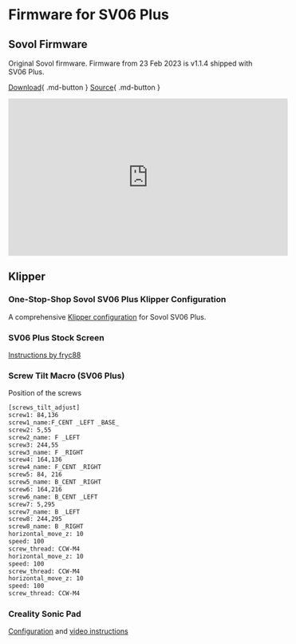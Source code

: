 # Firmware for SV06 Plus

## Sovol Firmware

Original Sovol firmware. Firmware from 23 Feb 2023 is v1.1.4 shipped with SV06 Plus.

[Download](https://sovol3d.com/pages/download){ .md-button }
[Source](https://github.com/Sovol3d/SV06-PLUS){ .md-button }

<iframe width="560" height="315" src="https://www.youtube-nocookie.com/embed/b2jUo1KnxZw" title="YouTube video player" frameborder="0" allow="accelerometer; autoplay; clipboard-write; encrypted-media; gyroscope; picture-in-picture; web-share" allowfullscreen></iframe>

## Klipper 

### One-Stop-Shop Sovol SV06 Plus Klipper Configuration

A comprehensive [Klipper configuration](https://github.com/bassamanator/Sovol-SV06-firmware/tree/sv06-plus) for Sovol SV06 Plus.

### SV06 Plus Stock Screen

[Instructions by fryc88](https://github.com/fryc88/klipper-sv06plus-screen)

### Screw Tilt Macro (SV06 Plus)

Position of the screws

```sh
[screws_tilt_adjust]
screw1: 84,136
screw1_name:F_CENT _LEFT _BASE_
screw2: 5,55
screw2_name: F _LEFT
screw3: 244,55
screw3_name: F _RIGHT
screw4: 164,136
screw4_name: F_CENT _RIGHT
screw5: 84, 216
screw5_name: B_CENT _RIGHT
screw6: 164,216
screw6_name: B_CENT _LEFT
screw7: 5,295
screw7_name: B _LEFT
screw8: 244,295
screw8_name: B _RIGHT
horizontal_move_z: 10
speed: 100
screw_thread: CCW-M4
horizontal_move_z: 10
speed: 100
screw_thread: CCW-M4
horizontal_move_z: 10
speed: 100
screw_thread: CCW-M4
```

### Creality Sonic Pad

[Configuration](https://drive.google.com/drive/folders/1U35Sm7ZOgpxeaezYBcPPuriLiQWSukQP?usp=sharing) and [video instructions](https://www.youtube.com/watch?v=PL2bLVbEhmY)
